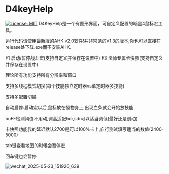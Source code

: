 # D4keyHelp
[![License: MIT](https://img.shields.io/badge/License-MIT-yellow.svg)](https://opensource.org/licenses/MIT)
D4KeyHelp是一个有图形界面，可自定义配置的暗黑4鼠标宏工具。

运行代码请使用最新版的AHK v2.0软件!并非常见的V1.3的版本,你也可以直接在release处下载.exe而不安装AHK.

F1 启动/暂停战斗宏(支持自定义并保存在设置中)
F3 法师专属卡快照(支持自定义并保存在设置中)

理论所有功能支持所有分辨率和窗口

支持多线程模式切换(每个技能独立定时器vs单定时器多技能)

支持多配置切换

自动启停:启动宏以后,鼠标放在怪物身上,出现血条就会开始放技能

buFF检测阈值不用动,调高适配hdr,sdr可以适当调低(最好还是别动)

卡快照功能我的延迟默认2700是可以100%卡上,自行测试填写适当的数值(2400-5000)

tab键查看地图的时候会暂停宏

回车键也会暂停


![wechat_2025-05-23_151926_639](https://github.com/user-attachments/assets/e3d57f2d-f89a-422e-be7c-8552b8d64dbc)



